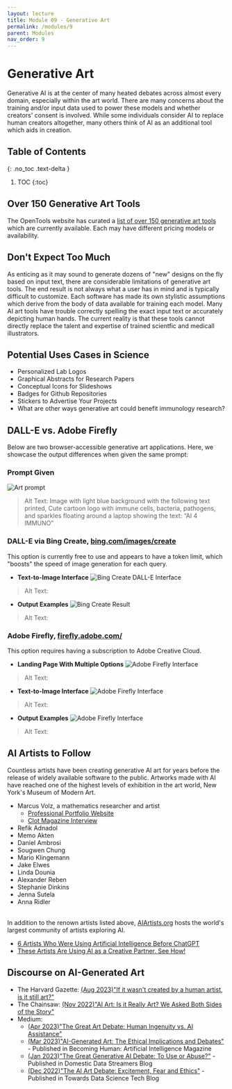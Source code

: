 ```yaml
---
layout: lecture
title: Module 09 - Generative Art
permalink: /modules/9
parent: Modules
nav_order: 9
---
```


# Generative Art
Generative AI is at the center of many heated debates across almost every domain, especially within the art world. There are many concerns about the training and/or input data used to power these models and whether creators' consent is involved. While some individuals consider AI to replace human creators altogether, many others think of AI as an additional tool which aids in creation. 

## Table of Contents
{: .no_toc .text-delta }

1. TOC
{:toc}


## Over 150 Generative Art Tools
The OpenTools website has curated a [list of over 150 generative art tools](https://opentools.ai/category/generative-art) which are currently available. Each may have different pricing models or availability. 

## Don't Expect Too Much
As enticing as it may sound to generate dozens of "new" designs on the fly based on input text, there are considerable limitations of generative art tools. The end result is not always what a user has in mind and is typically difficult to customize. Each software has made its own stylistic assumptions which derive from the body of data available for training each model. Many AI art tools have trouble correctly spelling the exact input text or accurately depicting human hands. The current reality is that these tools cannot directly replace the talent and expertise of trained scientfic and medicall illustrators.

## Potential Uses Cases in Science
* Personalized Lab Logos
* Graphical Abstracts for Research Papers
* Conceptual Icons for Slideshows
* Badges for Github Repositories
* Stickers to Advertise Your Projects
* What are other ways generative art could benefit immunology research? 

## DALL-E vs. Adobe Firefly
Below are two browser-accessible generative art applications. Here, we showcase the output differences when given the same prompt: 

### Prompt Given
![Art prompt](/assets/images/09-prompt.png)
> Alt Text: Image with light blue background with the following text printed, Cute cartoon logo with immune cells, bacteria, pathogens, and sparkles floating around a laptop showing the text: “AI 4 IMMUNO”

### DALL-E via Bing Create, [bing.com/images/create](bing.com/images/create)

This option is currently free to use and appears to have a token limit, which "boosts" the speed of image generation for each query.

* **Text-to-Image Interface**
![Bing Create DALL-E Interface](/assets/images/09-bing-dalle-interface-01.png)
> Alt Text: 

* **Output Examples**
![Bing Create Result](/assets/images/09-bing-dalle-output.png)
> Alt Text: 


### Adobe Firefly, [firefly.adobe.com/](firefly.adobe.com/)

This option requires having a subscription to Adobe Creative Cloud. 

* **Landing Page With Multiple Options**
![Adobe Firefly Interface](/assets/images/09-adobe-firefly-interface-01.png)
> Alt Text: 


* **Text-to-Image Interface**
![Adobe Firefly Interface](/assets/images/09-adobe-firefly-interface-02.png)
> Alt Text: 

* **Output Examples**
![Adobe Firefly Interface](/assets/images/09-adobe-firefly-output.png)
> Alt Text: 


## AI Artists to Follow
Countless artists have been creating generative AI art for years before the release of widely available software to the public. Artworks made with AI have reached one of the highest levels of exhibition in the art world, New York's Museum of Modern Art.

* Marcus Volz, a mathematics researcher and artist
    * [Professional Portfolio Website](https://marcusvolz.com/)
    * [Clot Magazine Interview](https://clotmag.com/scout-trends/marcus-volz-an-insight-into-the-generative-art-debate)
* Refik Adnadol
* Memo Akten
* Daniel Ambrosi
* Sougwen Chung
* Mario Klingemann
* Jake Elwes
* Linda Dounia
* Alexander Reben
* Stephanie Dinkins
* Jenna Sutela
* Anna Ridler

<br/>In addition to the renown artists listed above, [AIArtists.org](https://aiartists.org/) hosts the world's largest community of artists exploring AI. 

* [6 Artists Who Were Using Artificial Intelligence Before ChatGPT](https://www.artsy.net/article/artsy-editorial-toshiko-takaezu-receiving-overdue-recognition-nature-inspired-ceramics)
* [These Artists Are Using AI as a Creative Partner. See How!](https://www.worklife.vc/blog/ai-artist)
 

## Discourse on AI-Generated Art
* The Harvard Gazette: [(Aug 2023)"If it wasn't created by a human artist, is it still art?"](https://news.harvard.edu/gazette/story/2023/08/is-art-generated-by-artificial-intelligence-real-art/)
* The Chainsaw: [(Nov 2022)"AI Art: Is it Really Art? We Asked Both Sides of the Story"](https://thechainsaw.com/nft/ai-art-debate/)
* Medium:
    * [(Apr 2023)"The Great Art Debate: Human Ingenuity vs. AI Assistance"](https://generativeai.pub/the-great-art-debate-human-ingenuity-vs-ai-assistance-b29ff8c61b0c)
    * [(Mar 2023)"AI-Generated Art: The Ethical Implications and Debates"](https://becominghuman.ai/ai-generated-art-the-ethical-implications-and-debates-6f0132d158c7) - Published in Becoming Human: Artificial Intelligence Magazine
    * [(Jan 2023)"The Great Generative AI Debate: To Use or Abuse?"](https://domesticdatastreamers.medium.com/the-great-ai-art-legal-debate-to-use-or-abuse-ebfdd24a0a39) - Published in Domestic Data Streamers Blog
    * [(Dec 2022)"The AI Art Debate: Excitement, Fear and Ethics"](https://towardsdatascience.com/the-ai-art-debate-excitement-fear-and-ethics-c04d30f338da) - Published in Towards Data Science Tech Blog

